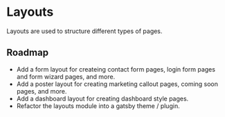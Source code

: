 # Layouts

Layouts are used to structure different types of pages.

## Roadmap

- Add a form layout for createing contact form pages, login form pages and form wizard pages, and more.
- Add a poster layout for creating marketing callout pages, coming soon pages, and more.
- Add a dashboard layout for creating dashboard style pages.
- Refactor the layouts module into a gatsby theme / plugin.
